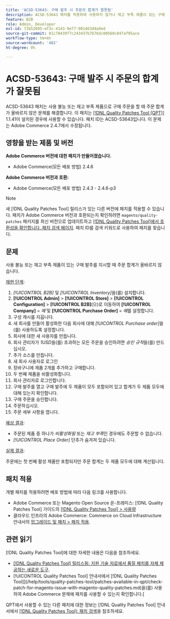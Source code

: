 ```yaml
---
title: 'ACSD-53643: 구매 발주 시 주문의 합계가 잘못됨'
description: ACSD-53643 패치를 적용하여 사용하지 않거나 재고 부족 제품이 있는 구매 발주를 수행할 때 주문 합계가 잘못된 Adobe Commerce 문제를 해결합니다.
feature: B2B
role: Admin, Developer
exl-id: 72b52695-ef3c-4143-9e77-901463d4a9ed
source-git-commit: 81c78439f7c243437b7b76dc80560c847af95ace
workflow-type: tm+mt
source-wordcount: '462'
ht-degree: 0%

---
```


# ACSD-53643: 구매 발주 시 주문의 합계가 잘못됨

ACSD-53643 패치는 사용 불능 또는 재고 부족 제품으로 구매 주문을 할 때 주문 합계가 올바르지 않은 문제를 해결합니다. 이 패치는 [[!DNL Quality Patches Tool (QPT)]](https://experienceleague.adobe.com/en/docs/commerce-knowledge-base/kb/announcements/commerce-announcements/magento-quality-patches-released-new-tool-to-self-serve-quality-patches) 1.1.41이 설치된 경우에 사용할 수 있습니다. 패치 ID는 ACSD-53643입니다. 이 문제는 Adobe Commerce 2.4.7에서 수정됩니다.

## 영향을 받는 제품 및 버전

**Adobe Commerce 버전에 대한 패치가 만들어졌습니다.**

* Adobe Commerce(모든 배포 방법) 2.4.6

**Adobe Commerce 버전과 호환:**

* Adobe Commerce(모든 배포 방법) 2.4.3 - 2.4.6-p3

>[!NOTE]
>
>새 [!DNL Quality Patches Tool] 릴리스가 있는 다른 버전에 패치를 적용할 수 있습니다. 패치가 Adobe Commerce 버전과 호환되는지 확인하려면 `magento/quality-patches` 패키지를 최신 버전으로 업데이트하고 [[!DNL Quality Patches Tool]에서 호환성을 확인합니다. 패치 검색 페이지](https://experienceleague.adobe.com/tools/commerce-quality-patches/index.html). 패치 ID를 검색 키워드로 사용하여 패치를 찾습니다.

## 문제

사용 불능 또는 재고 부족 제품이 있는 구매 발주를 지시할 때 주문 합계가 올바르지 않습니다.

<u>재현 단계</u>:

1. *[!UICONTROL B2B]* 및 *[!UICONTROL Inventory]*&#x200B;을(를) 설치합니다.
1. **[!UICONTROL Admin]** > **[!UICONTROL Store]** > **[!UICONTROL Configuration]** > **[!UICONTROL B2B]**(으)로 이동하여 **[!UICONTROL Company]** = *예* 및 **[!UICONTROL Purchase Order]** = *예*&#x200B;를 설정합니다.
1. 구성 캐시를 지웁니다.
1. 새 회사를 만들어 활성화한 다음 회사에 대해 *[!UICONTROL Purchase order]*&#x200B;을(를) 사용하도록 설정합니다.
1. 회사에 대한 새 사용자를 만듭니다.
1. 회사 관리자가 *1USD*&#x200B;을(를) 초과하는 모든 주문을 승인하려면 *승인 규칙*&#x200B;을(를) 만드십시오.
1. 추가 소스를 만듭니다.
1. 새 회사 사용자로 로그인
1. 장바구니에 제품 2개를 추가하고 구매합니다.
1. 두 번째 제품을 비활성화합니다.
1. 회사 관리자로 로그인합니다.
1. 구매 발주를 열고 구매 발주에 두 제품이 모두 포함되어 있고 합계가 두 제품 모두에 대해 있는지 확인합니다.
1. 구매 주문을 승인합니다.
1. 주문하십시오.
1. 주문 세부 사항을 엽니다.

<u>예상 결과</u>:

* 주문된 제품 중 하나가 *비활성화됨* 또는 *재고 부족*&#x200B;인 경우에도 주문할 수 없습니다.
* *[!UICONTROL Place Order]* 단추가 숨겨져 있습니다.

<u>실제 결과</u>:

주문에는 첫 번째 활성 제품만 포함되지만 주문 합계는 두 제품 모두에 대해 계산됩니다.

## 패치 적용

개별 패치를 적용하려면 배포 방법에 따라 다음 링크를 사용합니다.

* Adobe Commerce 또는 Magento Open Source 온-프레미스: [!DNL Quality Patches Tool] 가이드의 [[!DNL Quality Patches Tool] > 사용량](/help/tools/quality-patches-tool/usage.md)
* 클라우드 인프라의 Adobe Commerce: Commerce on Cloud Infrastructure 안내서의 [업그레이드 및 패치 > 패치 적용](https://experienceleague.adobe.com/docs/commerce-cloud-service/user-guide/develop/upgrade/apply-patches.html).

## 관련 읽기

[!DNL Quality Patches Tool]에 대한 자세한 내용은 다음을 참조하세요.

* [[!DNL Quality Patches Tool] 릴리스됨: 지원 기술 자료에서 품질 패치를 자체 제공하는 새로운 도구](https://experienceleague.adobe.com/en/docs/commerce-knowledge-base/kb/announcements/commerce-announcements/magento-quality-patches-released-new-tool-to-self-serve-quality-patches).
* [!UICONTROL Quality Patches Tool] 안내서에서  [!DNL Quality Patches Tool]](/help/tools/quality-patches-tool/patches-available-in-qpt/check-patch-for-magento-issue-with-magento-quality-patches.md)을(를) 사용하여 Adobe Commerce 문제에 패치를 사용할 수 있는지 확인합니다.[


QPT에서 사용할 수 있는 다른 패치에 대한 정보는 [!DNL Quality Patches Tool] 안내서에서 [[!DNL Quality Patches Tool]: 패치 검색](https://experienceleague.adobe.com/tools/commerce-quality-patches/index.html)을 참조하세요.
